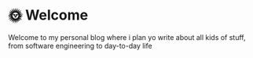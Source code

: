 # 🌞 Welcome

Welcome to my personal blog where i plan yo write about all kids of stuff, from software engineering to day-to-day life
